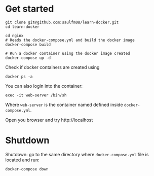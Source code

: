 # Get started

```
git clone git@github.com:saulfm08/learn-docker.git
cd learn-docker

cd nginx
# Reads the docker-compose.yml and build the docker image
docker-compose build

# Run a docker container using the docker image created
docker-compose up -d
```

Check if docker containers are created using 
```
docker ps -a
```

You can also login into the container:
```
exec -it web-server /bin/sh
```

Where `web-server` is the container named defined inside `docker-compose.yml`.

Open you browser and try http://localhost

# Shutdown
Shutdown: go to the same directory where `docker-compose.yml` file is located and run:
```
docker-compose down
```

